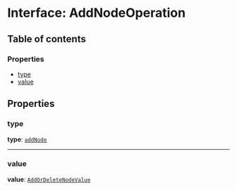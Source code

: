 # Interface: AddNodeOperation

## Table of contents

### Properties

* [type](/en/auto-docs/fixed-layout-editor/interfaces/AddNodeOperation.md#type)
* [value](/en/auto-docs/fixed-layout-editor/interfaces/AddNodeOperation.md#value)

## Properties

### type

**type**: [`addNode`](/en/auto-docs/fixed-layout-editor/enums/OperationType.md#addnode)

***

### value

**value**: [`AddOrDeleteNodeValue`](/en/auto-docs/fixed-layout-editor/interfaces/AddOrDeleteNodeValue.md)

